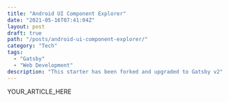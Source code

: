 ```yaml
---
title: "Android UI Component Explorer"
date: "2021-05-16T07:41:04Z"
layout: post
draft: true
path: "/posts/android-ui-component-explorer/"
category: "Tech"
tags:
  - "Gatsby"
  - "Web Development"
description: "This starter has been forked and upgraded to Gatsby v2"
---
```


YOUR_ARTICLE_HERE
